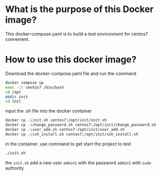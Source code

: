 # What is the purpose of this Docker image?
This docker-compose.yaml is to build a test environment for centos7 convenient.

# How to use this docker image?
Download the docker-compose.yaml file and run the command
```bash
docker compose up
exec -it centos7 /bin/bash
cd /opt
mkdir init
cd init
```
input the .sh file into the docker container
```bash
docker cp .\init.sh centos7:/opt/init/init.sh 
docker cp .\change_password.sh centos7:/opt/init/change_password.sh
docker cp .\user_add.sh centos7:/opt/init/user_add.sh
docker cp .\ssh_install.sh centos7:/opt/init/ssh_install.sh
```
in the container. use command to get start the project to test
```bash
./init.sh
```
the `init.sh` add a new user `admin1` with the password `admin1` with `sudo` authority 